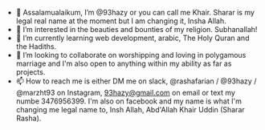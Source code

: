 - 👋 Assalamualaikum, I’m @93hazy or you can call me Khair. Sharar is my legal real name at the moment but I am changing it, Insha Allah.
- 👀 I’m interested in the beauties and bounties of my religion. Subhanallah! 
- 🌱 I’m currently learning web development, arabic, The Holy Quran and the Hadiths.
- 💞️ I’m looking to collaborate on worshipping and loving in polygamous marriage and I'm also open to anything within my ability as far as projects.
- 📫 How to reach me is either DM me on slack, @rashafarian / @93hazy / @marzht93 on Instagram, 93hazy@gmail.com on email or text my numbe 3476956399.
I'm also on facebook and my name is what I'm changing me legal name to, Insh Allah,   Abd'Allah Khair Uddin (Sharar Rasha).
<!---
93hazy/93hazy is a ✨ special ✨ repository because its `README.md` (this file) appears on your GitHub profile.
You can click the Preview link to take a look at your changes.
--->
